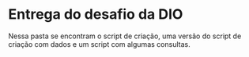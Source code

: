 # Entrega do desafio da DIO

Nessa pasta se encontram o script de criação, uma versão do script de criação com dados e um script com algumas consultas.
